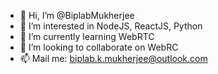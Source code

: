 - 👋 Hi, I’m @BiplabMukherjee
- 👀 I’m interested in NodeJS, ReactJS, Python 
- 🌱 I’m currently learning WebRTC
- 💞️ I’m looking to collaborate on WebRC
- 📫 Mail me: biplab.k.mukherjee@outlook.com

<!---
BiplabMukherjee/BiplabMukherjee is a ✨ special ✨ repository because its `README.md` (this file) appears on your GitHub profile.
You can click the Preview link to take a look at your changes.
--->
